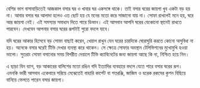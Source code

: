 বেশির ভাগ বাসাবাড়িতেই আজকাল বসার ঘর ও খাবার ঘর একসঙ্গে থাকে। তাই বসার ঘরের জায়গা খুব একটা বড় হয় না। আবার বসার ঘর আলাদা হলেও এত ছোট হয় যে মনের মতো করে সাজানো যায় না। সোফা রাখলেই মনে হয়, ঘরে আর জায়গা নেই। এই সমস্যার সমাধান দিতে পারে ডিভান। এই আসবাব আপনি ঘরের যেকোনো স্থানেই রাখতে পারবেন। দেখবেন আপনার বসার ঘরের রূপটাই পুরো বদলে যাবে।

যদি ঘরের আকার হিসেবে বড় সোফা বাছাই করেন, খেয়াল রাখুন যেন ঘরের চারদিকে ঘোরাঘুরি করতে কোনো অসুবিধা না হয়। অনেকে বসার ঘরেই টিভি দেখার ব্যবস্থা করে থাকেন। সে ক্ষেত্রে সোফার অবস্থান টেলিভিশনের মুখোমুখি হওয়া ভালো। সুতরাং সোফা বসানোর সময় বিপরীত দেয়ালে টিভি ক্যাবিনেটের জন্য জায়গা আছে কি না, নিশ্চিত হয়ে নিন।

এ ছাড়া বিন ব্যাগ, বড় আকারের বালিশের মতো রঙিন গদি ইত্যাদির ব্যবহারে বদলে যেতে পারে বসার ঘরের রূপ। এমনকি ভারী আসবাব একেবারে সরিয়ে মেঝেতেই বাহারি কার্পেট বা শতরঞ্জি, জাজিম ও হরেক রকমের কুশন বিছিয়ে বানিয়ে ফেলতে পারেন বসার জায়গা।
